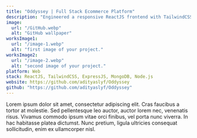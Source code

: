 ```yaml
---
title: "Oddyssey | Full Stack Ecommerce Platform"
description: "Engineered a responsive ReactJS frontend with TailwindCSS, Context API for state, ExpressJS, MongoDB for backend, Multer for uploads, stripe integration, CRUD ops, bcrypt for password security, tokenization, and React Router DOM for navigation."
image:
  url: "/GitHub.webp"
  alt: "GitHub wallpaper"
worksImage1:
  url: "/image-1.webp"
  alt: "first image of your project."
worksImage2:
  url: "/image-2.webp"
  alt: "second image of your project."
platform: Web
stack: ReactJS, TailwindCSS, ExpressJS, MongoDB, Node.js
website: https://github.com/adityaslyf/Oddyssey
github: "https://github.com/adityaslyf/Oddyssey"
---
```


Lorem ipsum dolor sit amet, consectetur adipiscing elit. Cras faucibus a tortor at molestie. Sed pellentesque leo auctor, auctor lorem nec, venenatis risus. Vivamus commodo ipsum vitae orci finibus, vel porta nunc viverra. In hac habitasse platea dictumst. Nunc pretium, ligula ultricies consequat sollicitudin, enim ex ullamcorper nisl.
